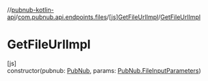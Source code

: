 //[pubnub-kotlin-api](../../../index.md)/[com.pubnub.api.endpoints.files](../index.md)/[[js]GetFileUrlImpl](index.md)/[GetFileUrlImpl](-get-file-url-impl.md)

# GetFileUrlImpl

[js]\
constructor(pubnub: [PubNub](../../[root]/-pub-nub/index.md), params: [PubNub.FileInputParameters](../../[root]/-pub-nub/-file-input-parameters/index.md))
